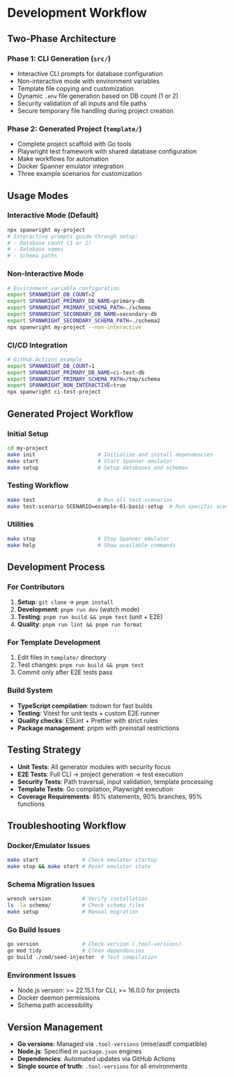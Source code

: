 # Development Workflow

## Two-Phase Architecture

### Phase 1: CLI Generation (`src/`)
- Interactive CLI prompts for database configuration
- Non-interactive mode with environment variables
- Template file copying and customization
- Dynamic `.env` file generation based on DB count (1 or 2)
- Security validation of all inputs and file paths
- Secure temporary file handling during project creation

### Phase 2: Generated Project (`template/`)
- Complete project scaffold with Go tools
- Playwright test framework with shared database configuration
- Make workflows for automation
- Docker Spanner emulator integration
- Three example scenarios for customization

## Usage Modes

### Interactive Mode (Default)
```bash
npx spanwright my-project
# Interactive prompts guide through setup:
# - Database count (1 or 2)
# - Database names
# - Schema paths
```

### Non-Interactive Mode
```bash
# Environment variable configuration
export SPANWRIGHT_DB_COUNT=2
export SPANWRIGHT_PRIMARY_DB_NAME=primary-db
export SPANWRIGHT_PRIMARY_SCHEMA_PATH=./schema
export SPANWRIGHT_SECONDARY_DB_NAME=secondary-db
export SPANWRIGHT_SECONDARY_SCHEMA_PATH=./schema2
npx spanwright my-project --non-interactive
```

### CI/CD Integration
```bash
# GitHub Actions example
export SPANWRIGHT_DB_COUNT=1
export SPANWRIGHT_PRIMARY_DB_NAME=ci-test-db
export SPANWRIGHT_PRIMARY_SCHEMA_PATH=/tmp/schema
export SPANWRIGHT_NON_INTERACTIVE=true
npx spanwright ci-test-project
```

## Generated Project Workflow

### Initial Setup
```bash
cd my-project
make init                    # Initialize and install dependencies
make start                   # Start Spanner emulator
make setup                   # Setup databases and schemas
```

### Testing Workflow
```bash
make test                    # Run all test scenarios
make test-scenario SCENARIO=example-01-basic-setup  # Run specific scenario
```

### Utilities
```bash
make stop                    # Stop Spanner emulator
make help                    # Show available commands
```

## Development Process

### For Contributors
1. **Setup**: `git clone` → `pnpm install`
2. **Development**: `pnpm run dev` (watch mode)
3. **Testing**: `pnpm run build && pnpm test` (unit + E2E)
4. **Quality**: `pnpm run lint && pnpm run format`

### For Template Development
1. Edit files in `template/` directory
2. Test changes: `pnpm run build && pnpm test`
3. Commit only after E2E tests pass

### Build System
- **TypeScript compilation**: tsdown for fast builds
- **Testing**: Vitest for unit tests + custom E2E runner
- **Quality checks**: ESLint + Prettier with strict rules
- **Package management**: pnpm with preinstall restrictions

## Testing Strategy
- **Unit Tests**: All generator modules with security focus
- **E2E Tests**: Full CLI → project generation → test execution
- **Security Tests**: Path traversal, input validation, template processing
- **Template Tests**: Go compilation, Playwright execution
- **Coverage Requirements**: 85% statements, 90% branches, 95% functions

## Troubleshooting Workflow

### Docker/Emulator Issues
```bash
make start              # Check emulator startup
make stop && make start # Reset emulator state
```

### Schema Migration Issues
```bash
wrench version          # Verify installation
ls -la schema/          # Check schema files
make setup              # Manual migration
```

### Go Build Issues
```bash
go version              # Check version (.tool-versions)
go mod tidy             # Clean dependencies
go build ./cmd/seed-injector  # Test compilation
```

### Environment Issues
- Node.js version: >= 22.15.1 for CLI, >= 16.0.0 for projects
- Docker daemon permissions
- Schema path accessibility

## Version Management
- **Go versions**: Managed via `.tool-versions` (mise/asdf compatible)
- **Node.js**: Specified in `package.json` engines
- **Dependencies**: Automated updates via GitHub Actions
- **Single source of truth**: `.tool-versions` for all environments